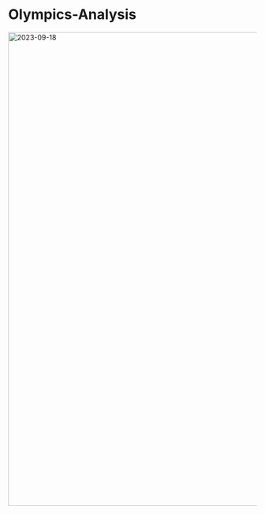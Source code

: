 ﻿# Olympics-Analysis
<img width="960" alt="2023-09-18" src="https://github.com/sunilgiri7/Olympics-Analysis/assets/106025724/87b7e2f8-d25d-4a53-bd97-770fb2802e09">
